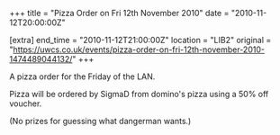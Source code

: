 +++
title = "Pizza Order on Fri 12th November 2010"
date = "2010-11-12T20:00:00Z"

[extra]
end_time = "2010-11-12T21:00:00Z"
location = "LIB2"
original = "https://uwcs.co.uk/events/pizza-order-on-fri-12th-november-2010-1474489044132/"
+++

A pizza order for the Friday of the LAN.

Pizza will be ordered by SigmaD from domino's pizza using a 50% off voucher.

(No prizes for guessing what dangerman wants.)

